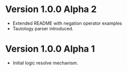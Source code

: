 # Version 1.0.0 Alpha 2

- Extended README with negation operator examples
- Tautology parser introduced.

# Version 1.0.0 Alpha 1

- Initial logic resolve mechanism.